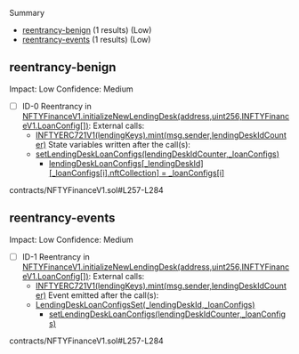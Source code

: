Summary
 - [reentrancy-benign](#reentrancy-benign) (1 results) (Low)
 - [reentrancy-events](#reentrancy-events) (1 results) (Low)
## reentrancy-benign
Impact: Low
Confidence: Medium
 - [ ] ID-0
Reentrancy in [NFTYFinanceV1.initializeNewLendingDesk(address,uint256,INFTYFinanceV1.LoanConfig[])](contracts/NFTYFinanceV1.sol#L257-L284):
	External calls:
	- [INFTYERC721V1(lendingKeys).mint(msg.sender,lendingDeskIdCounter)](contracts/NFTYFinanceV1.sol#L272)
	State variables written after the call(s):
	- [setLendingDeskLoanConfigs(lendingDeskIdCounter,_loanConfigs)](contracts/NFTYFinanceV1.sol#L275)
		- [lendingDeskLoanConfigs[_lendingDeskId][_loanConfigs[i].nftCollection] = _loanConfigs[i]](contracts/NFTYFinanceV1.sol#L324-L326)

contracts/NFTYFinanceV1.sol#L257-L284


## reentrancy-events
Impact: Low
Confidence: Medium
 - [ ] ID-1
Reentrancy in [NFTYFinanceV1.initializeNewLendingDesk(address,uint256,INFTYFinanceV1.LoanConfig[])](contracts/NFTYFinanceV1.sol#L257-L284):
	External calls:
	- [INFTYERC721V1(lendingKeys).mint(msg.sender,lendingDeskIdCounter)](contracts/NFTYFinanceV1.sol#L272)
	Event emitted after the call(s):
	- [LendingDeskLoanConfigsSet(_lendingDeskId,_loanConfigs)](contracts/NFTYFinanceV1.sol#L327-L330)
		- [setLendingDeskLoanConfigs(lendingDeskIdCounter,_loanConfigs)](contracts/NFTYFinanceV1.sol#L275)

contracts/NFTYFinanceV1.sol#L257-L284


